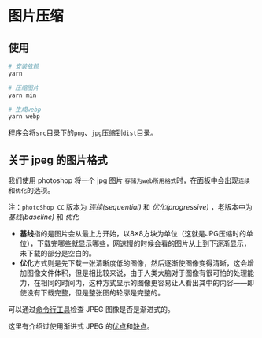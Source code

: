 # 图片压缩

## 使用

```ruby
# 安装依赖
yarn

# 压缩图片
yarn min

# 生成webp
yarn webp
```

程序会将`src`目录下的`png`、`jpg`压缩到`dist`目录。


## 关于 jpeg 的图片格式

我们使用 photoshop 将一个 jpg 图片 `存储为web所用格式`时，在面板中会出现`连续`和`优化`的选项。

注：`photoShop CC` 版本为 _连续(sequential)_ 和 _优化(progressive)_ ，老版本中为 _基线(baseline)_ 和 _优化_

- **基线**指的是图片会从最上方开始，以8×8方块为单位（这就是JPG压缩时的单位），下载完哪些就显示哪些，网速慢的时候会看的图片从上到下逐渐显示，未下载的部分是空白的。
- **优化**方式则是先下载一张清晰度低的图像，然后逐渐使图像变得清晰，这会增加图像文件体积，但是相比较来说，由于人类大脑对于图像有很可怕的处理能力，在相同的时间内，这种方式显示的图像更容易让人看出其中的内容——即使没有下载完整，但是整张图的轮廓是完整的。

可以通过[命令行工具](https://www.npmjs.com/package/is-progressive-cli)检查 JPEG 图像是否是渐进式的。

这里有介绍过使用渐进式 JPEG 的[优点](https://images.guide/#the-advantages-of-progressive-jpegs)和[缺点](https://images.guide/#the-disadvantages-of-progressive-jpegs)。
